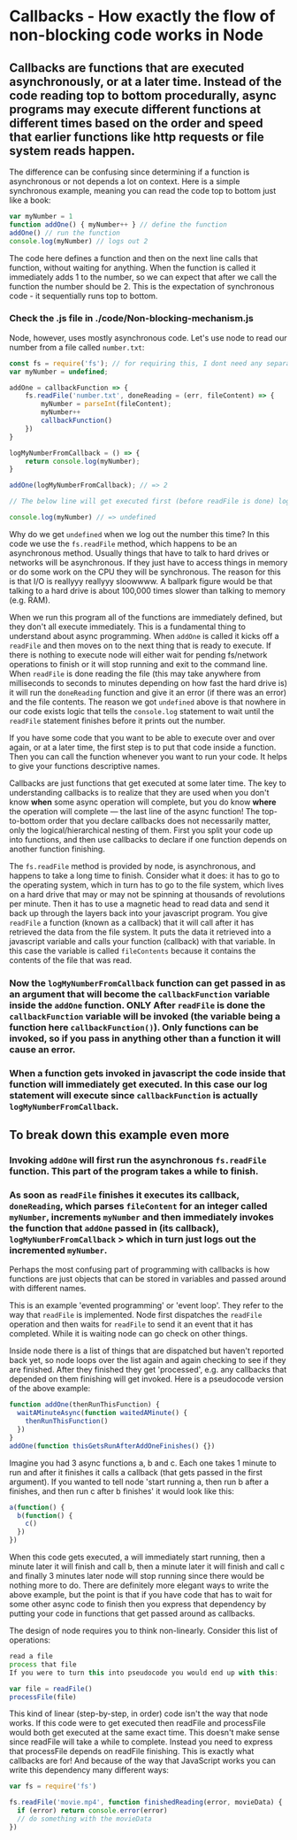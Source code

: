 # Callbacks - How exactly the flow of non-blocking code works in Node

## Callbacks are functions that are executed asynchronously, or at a later time. Instead of the code reading top to bottom procedurally, async programs may execute different functions at different times based on the order and speed that earlier functions like http requests or file system reads happen.

The difference can be confusing since determining if a function is asynchronous or not depends a lot on context. Here is a simple synchronous example, meaning you can read the code top to bottom just like a book:

```js
var myNumber = 1
function addOne() { myNumber++ } // define the function
addOne() // run the function
console.log(myNumber) // logs out 2
```
The code here defines a function and then on the next line calls that function, without waiting for anything. When the function is called it immediately adds 1 to the number, so we can expect that after we call the function the number should be 2. This is the expectation of synchronous code - it sequentially runs top to bottom.

### Check the .js file in ./code/Non-blocking-mechanism.js

Node, however, uses mostly asynchronous code. Let's use node to read our number from a file called `number.txt`:

```js
const fs = require('fs'); // for requiring this, I dont need any separate package.json as my machine is already running in node env
var myNumber = undefined;

addOne = callbackFunction => {
    fs.readFile('number.txt', doneReading = (err, fileContent) => {
        myNumber = parseInt(fileContent);
        myNumber++
        callbackFunction()
    })
}

logMyNumberFromCallback = () => {
    return console.log(myNumber);
}

addOne(logMyNumberFromCallback); // => 2

// The below line will get executed first (before readFile is done) logging out 'undefined' -- Even thought its placed after addOne() in the top-down flow in this file - This is because when readFile() is non-blocking, meaning when its doing its job of reading the number.txt file, the code right below its execution block will continue to get executed  */

console.log(myNumber) // => undefined

```
Why do we get `undefined` when we log out the number this time? In this code we use the `fs.readFile` method, which happens to be an asynchronous method. Usually things that have to talk to hard drives or networks will be asynchronous. If they just have to access things in memory or do some work on the CPU they will be synchronous. The reason for this is that I/O is reallyyy reallyyy sloowwww. A ballpark figure would be that talking to a hard drive is about 100,000 times slower than talking to memory (e.g. RAM).

When we run this program all of the functions are immediately defined, but they don't all execute immediately. This is a fundamental thing to understand about async programming. When `addOne` is called it kicks off a `readFile` and then moves on to the next thing that is ready to execute. If there is nothing to execute node will either wait for pending fs/network operations to finish or it will stop running and exit to the command line.
When `readFile` is done reading the file (this may take anywhere from milliseconds to seconds to minutes depending on how fast the hard drive is) it will run the `doneReading` function and give it an error (if there was an error) and the file contents.
The reason we got `undefined` above is that nowhere in our code exists logic that tells the `console.log` statement to wait until the `readFile` statement finishes before it prints out the number.

If you have some code that you want to be able to execute over and over again, or at a later time, the first step is to put that code inside a function. Then you can call the function whenever you want to run your code. It helps to give your functions descriptive names.

Callbacks are just functions that get executed at some later time. The key to understanding callbacks is to realize that they are used when you don't know **when** some async operation will complete, but you do know **where** the operation will complete — the last line of the async function! The top-to-bottom order that you declare callbacks does not necessarily matter, only the logical/hierarchical nesting of them. First you split your code up into functions, and then use callbacks to declare if one function depends on another function finishing.

The `fs.readFile` method is provided by node, is asynchronous, and happens to take a long time to finish. Consider what it does: it has to go to the operating system, which in turn has to go to the file system, which lives on a hard drive that may or may not be spinning at thousands of revolutions per minute. Then it has to use a magnetic head to read data and send it back up through the layers back into your javascript program. You give `readFile` a function (known as a callback) that it will call after it has retrieved the data from the file system. It puts the data it retrieved into a javascript variable and calls your function (callback) with that variable. In this case the variable is called `fileContents` because it contains the contents of the file that was read.

### Now the `logMyNumberFromCallback` function can get passed in as an argument that will become the `callbackFunction` variable inside the `addOne` function. ONLY After `readFile` is done the `callbackFunction` variable will be invoked (the variable being a function here `callbackFunction()`). Only functions can be invoked, so if you pass in anything other than a function it will cause an error.

### When a function gets invoked in javascript the code inside that function will immediately get executed. In this case our log statement will execute since `callbackFunction` is actually `logMyNumberFromCallback`.

## To break down this example even more

### Invoking `addOne` will first run the asynchronous `fs.readFile` function. This part of the program takes a while to finish.

### As soon as `readFile` finishes it executes its callback, `doneReading`, which parses `fileContent` for an integer called `myNumber`, increments `myNumber` and then immediately invokes the function that `addOne` passed in (its callback), `logMyNumberFromCallback` > which in turn just logs out the incremented `myNumber`.

Perhaps the most confusing part of programming with callbacks is how functions are just objects that can be stored in variables and passed around with different names.

This is an example 'evented programming' or 'event loop'. They refer to the way that `readFile` is implemented. Node first dispatches the `readFile` operation and then waits for `readFile` to send it an event that it has completed. While it is waiting node can go check on other things.

Inside node there is a list of things that are dispatched but haven't reported back yet, so node loops over the list again and again checking to see if they are finished. After they finished they get 'processed', e.g. any callbacks that depended on them finishing will get invoked.
Here is a pseudocode version of the above example:

```js
function addOne(thenRunThisFunction) {
  waitAMinuteAsync(function waitedAMinute() {
    thenRunThisFunction()
  })
}
addOne(function thisGetsRunAfterAddOneFinishes() {})
```

Imagine you had 3 async functions a, b and c. Each one takes 1 minute to run and after it finishes it calls a callback (that gets passed in the first argument). If you wanted to tell node 'start running a, then run b after a finishes, and then run c after b finishes' it would look like this:

```js
a(function() {
  b(function() {
    c()
  })
})
```
When this code gets executed, a will immediately start running, then a minute later it will finish and call b, then a minute later it will finish and call c and finally 3 minutes later node will stop running since there would be nothing more to do. There are definitely more elegant ways to write the above example, but the point is that if you have code that has to wait for some other async code to finish then you express that dependency by putting your code in functions that get passed around as callbacks.

The design of node requires you to think non-linearly. Consider this list of operations:

```js
read a file
process that file
If you were to turn this into pseudocode you would end up with this:

var file = readFile()
processFile(file)
```
This kind of linear (step-by-step, in order) code isn't the way that node works. If this code were to get executed then readFile and processFile would both get executed at the same exact time. This doesn't make sense since readFile will take a while to complete. Instead you need to express that processFile depends on readFile finishing. This is exactly what callbacks are for! And because of the way that JavaScript works you can write this dependency many different ways:

```js
var fs = require('fs')

fs.readFile('movie.mp4', function finishedReading(error, movieData) {
  if (error) return console.error(error)
  // do something with the movieData
})
```